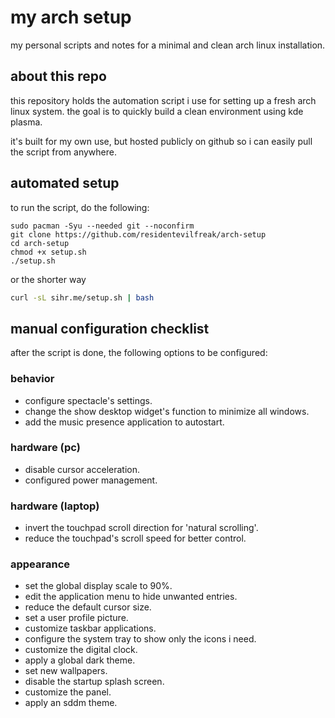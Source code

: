 # my arch setup

my personal scripts and notes for a minimal and clean arch linux installation.

## about this repo

this repository holds the automation script i use for setting up a fresh arch linux system. the goal is to quickly build a clean environment using kde plasma.

it's built for my own use, but hosted publicly on github so i can easily pull the script from anywhere.

## automated setup

to run the script, do the following:

```
sudo pacman -Syu --needed git --noconfirm
git clone https://github.com/residentevilfreak/arch-setup
cd arch-setup
chmod +x setup.sh
./setup.sh
```

or the shorter way

```sh
curl -sL sihr.me/setup.sh | bash
```

## manual configuration checklist

after the script is done, the following options to be configured:

### behavior
- configure spectacle's settings.
- change the show desktop widget's function to minimize all windows.
- add the music presence application to autostart.

### hardware (pc)
- disable cursor acceleration.
- configured power management.

### hardware (laptop)
- invert the touchpad scroll direction for 'natural scrolling'.
- reduce the touchpad's scroll speed for better control.

### appearance
- set the global display scale to 90%.
- edit the application menu to hide unwanted entries.
- reduce the default cursor size.
- set a user profile picture.
- customize taskbar applications.
- configure the system tray to show only the icons i need.
- customize the digital clock.
- apply a global dark theme.
- set new wallpapers.
- disable the startup splash screen.
- customize the panel.
- apply an sddm theme.
